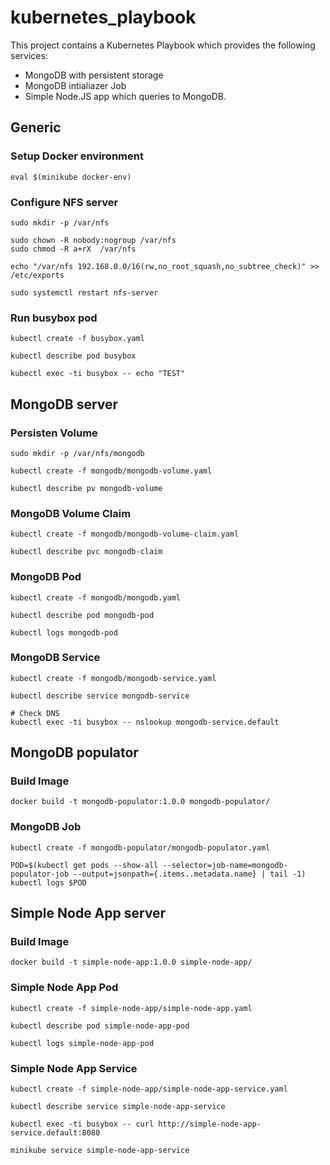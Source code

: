 # kubernetes_playbook

This project contains a Kubernetes Playbook which provides the following services:

* MongoDB with persistent storage
* MongoDB intialiazer Job
* Simple Node.JS app which queries to MongoDB.

## Generic

### Setup Docker environment

```
eval $(minikube docker-env)
```

### Configure NFS server

```
sudo mkdir -p /var/nfs

sudo chown -R nobody:nogroup /var/nfs
sudo chmod -R a+rX  /var/nfs

echo "/var/nfs 192.168.0.0/16(rw,no_root_squash,no_subtree_check)" >> /etc/exports

sudo systemctl restart nfs-server
```

### Run busybox pod

```
kubectl create -f busybox.yaml

kubectl describe pod busybox

kubectl exec -ti busybox -- echo "TEST"
```

## MongoDB server

### Persisten Volume

```
sudo mkdir -p /var/nfs/mongodb

kubectl create -f mongodb/mongodb-volume.yaml

kubectl describe pv mongodb-volume
```

### MongoDB Volume Claim

```
kubectl create -f mongodb/mongodb-volume-claim.yaml

kubectl describe pvc mongodb-claim
```

### MongoDB Pod

```
kubectl create -f mongodb/mongodb.yaml

kubectl describe pod mongodb-pod

kubectl logs mongodb-pod
```

### MongoDB Service

```
kubectl create -f mongodb/mongodb-service.yaml

kubectl describe service mongodb-service

# Check DNS
kubectl exec -ti busybox -- nslookup mongodb-service.default
```

## MongoDB populator

### Build Image

```
docker build -t mongodb-populator:1.0.0 mongodb-populator/
```

### MongoDB Job

```
kubectl create -f mongodb-populator/mongodb-populator.yaml

POD=$(kubectl get pods --show-all --selector=job-name=mongodb-populator-job --output=jsonpath={.items..metadata.name} | tail -1)
kubectl logs $POD
```

## Simple Node App server

### Build Image

```
docker build -t simple-node-app:1.0.0 simple-node-app/
```

### Simple Node App Pod

```
kubectl create -f simple-node-app/simple-node-app.yaml

kubectl describe pod simple-node-app-pod

kubectl logs simple-node-app-pod
```

### Simple Node App Service

```
kubectl create -f simple-node-app/simple-node-app-service.yaml

kubectl describe service simple-node-app-service

kubectl exec -ti busybox -- curl http://simple-node-app-service.default:8080

minikube service simple-node-app-service
```